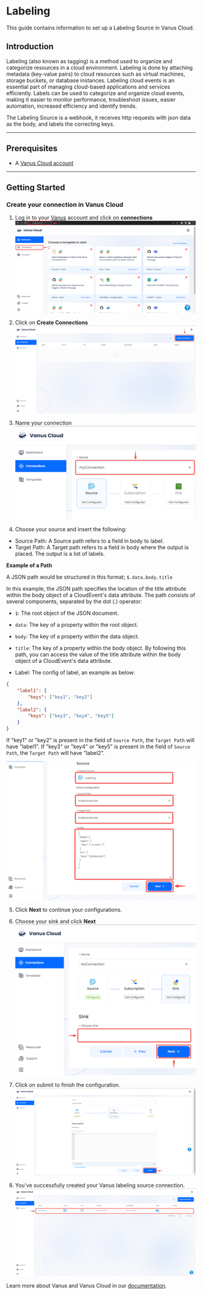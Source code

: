 # Labeling

This guide contains information to set up a Labeling Source in Vanus Cloud.

## Introduction

Labeling (also known as tagging) is a method used to organize and categorize resources in a cloud environment. Labeling is done by attaching metadata (key-value pairs) to cloud resources such as virtual machines, storage buckets, or database instances. Labeling cloud events is an essential part of managing cloud-based applications and services efficiently. Labels can be used to categorize and organize cloud events, making it easier to monitor performance, troubleshoot issues, easier automation, increased efficiency and identify trends. 

The Labeling Source is a webhook, it receives http requests with json data as the body, and labels the correcting keys.

---

## Prerequisites

- A [Vanus Cloud account](https://cloud.vanus.ai)

---

## Getting Started

### Create your connection in Vanus Cloud

1. Log in to your [Vanus](https://cloud.vanus.ai) account and click on **connections**  
![3](images/go%20to%20vanuscloud.png)  

2. Click on **Create Connections**  
![3](images/click%20create%20connection.png)  

3. Name your connection  
![img.png](images/1.png)

4. Choose your source and insert the following:

- Source Path: A Source path refers to a field in body to label.
- Target Path: A Target path refers to a field in body where the output is placed. The output is a list of labels. 

**Example of a Path**

A JSON path would be structured in this format; `$.data.body.title`

In this example, the JSON path specifies the location of the title attribute within the body object of a CloudEvent's data attribute. The path consists of several components, separated by the dot (.) operator:

- `$`: The root object of the JSON document.
- `data`: The key of a property within the root object.
- `body`: The key of a property within the data object.
- `title`: The key of a property within the body object.
By following this path, you can access the value of the title attribute within the body object of a CloudEvent's data attribute.

- Label: The config of label, an example as below:
```json
{
    "label1": {
        "keys": ["key1", "key2"]
    },
    "label2": {
        "keys": ["key3", "key4", "key5"]
    }
}
```

If "key1" or "key2" is present in the field of `Source Path`, the `Target Path` will have "label1".
If "key3" or "key4" or "key5" is present in the field of `Source Path`, the `Target Path` will have "label2". 

![img.png](images/source.png)

5. Click **Next** to continue your configurations.  

6. Choose your sink and click **Next** 
![3](images/choose%20sink.png) 

7. Click on submit to finish the configuration. 
![](images/submit.png)  

8. You've successfully created your Vanus labeling source connection.  
![](images/created.png) 

Learn more about Vanus and Vanus Cloud in our [documentation](https://docs.vanus.ai).
